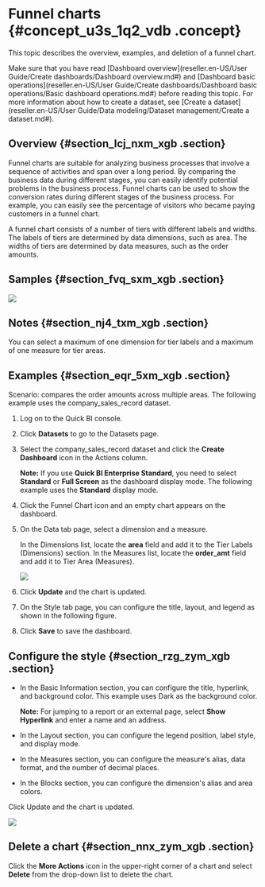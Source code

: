 # Funnel charts {#concept_u3s_1q2_vdb .concept}

This topic describes the overview, examples, and deletion of a funnel chart.

Make sure that you have read [Dashboard overview](reseller.en-US/User Guide/Create dashboards/Dashboard overview.md#) and [Dashboard basic operations](reseller.en-US/User Guide/Create dashboards/Dashboard basic operations/Basic dashboard operations.md#) before reading this topic. For more information about how to create a dataset, see [Create a dataset](reseller.en-US/User Guide/Data modeling/Dataset management/Create a dataset.md#).

## Overview {#section_lcj_nxm_xgb .section}

Funnel charts are suitable for analyzing business processes that involve a sequence of activities and span over a long period. By comparing the business data during different stages, you can easily identify potential problems in the business process. Funnel charts can be used to show the conversion rates during different stages of the business process. For example, you can easily see the percentage of visitors who became paying customers in a funnel chart.

A funnel chart consists of a number of tiers with different labels and widths. The labels of tiers are determined by data dimensions, such as area. The widths of tiers are determined by data measures, such as the order amounts.

## Samples {#section_fvq_sxm_xgb .section}

![](http://static-aliyun-doc.oss-cn-hangzhou.aliyuncs.com/assets/img/9135/156404656539640_en-US.png)

## Notes {#section_nj4_txm_xgb .section}

You can select a maximum of one dimension for tier labels and a maximum of one measure for tier areas.

## Examples {#section_eqr_5xm_xgb .section}

Scenario: compares the order amounts across multiple areas. The following example uses the company\_sales\_record dataset.

1.  Log on to the Quick BI console.
2.  Click **Datasets** to go to the Datasets page.
3.  Select the company\_sales\_record dataset and click the **Create Dashboard** icon in the Actions column.

    **Note:** If you use **Quick BI Enterprise Standard**, you need to select **Standard** or **Full Screen** as the dashboard display mode. The following example uses the **Standard** display mode.

4.  Click the Funnel Chart icon and an empty chart appears on the dashboard.
5.  On the Data tab page, select a dimension and a measure.

    In the Dimensions list, locate the **area** field and add it to the Tier Labels \(Dimensions\) section. In the Measures list, locate the **order\_amt** field and add it to Tier Area \(Measures\).

    ![](http://static-aliyun-doc.oss-cn-hangzhou.aliyuncs.com/assets/img/9135/15640465651752_en-US.png)

6.  Click **Update** and the chart is updated.
7.  On the Style tab page, you can configure the title, layout, and legend as shown in the following figure.
8.  Click **Save** to save the dashboard.

## Configure the style {#section_rzg_zym_xgb .section}

-   In the Basic Information section, you can configure the title, hyperlink, and background color. This example uses Dark as the background color.

    **Note:** For jumping to a report or an external page, select **Show Hyperlink** and enter a name and an address.

-   In the Layout section, you can configure the legend position, label style, and display mode.
-   In the Measures section, you can configure the measure's alias, data format, and the number of decimal places.
-   In the Blocks section, you can configure the dimension's alias and area colors.

Click Update and the chart is updated.

![](http://static-aliyun-doc.oss-cn-hangzhou.aliyuncs.com/assets/img/9135/156404656539648_en-US.png)

## Delete a chart {#section_nnx_zym_xgb .section}

Click the **More Actions** icon in the upper-right corner of a chart and select **Delete** from the drop-down list to delete the chart.

